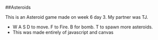 ##Asteroids 

This is an Asteroid game made on week 6 day 3. 
My partner was TJ.

  + W A S D to move. F to Fire. B for bomb. T to spawn more asteroids.
  + This was made entirely of javascript and canvas